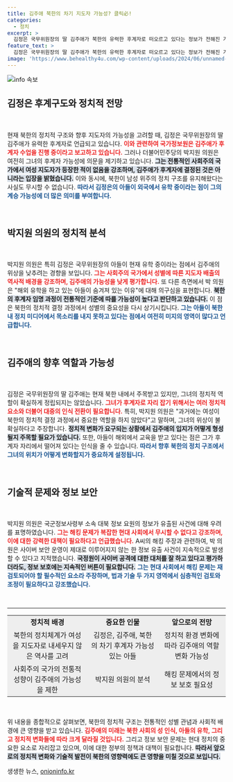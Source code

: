 ```yaml
---
title: 김주애 북한의 차기 지도자 가능성? 클릭必!
categories:
  - 정치
excerpt: >
  김정은 국무위원장의 딸 김주애가 북한의 유력한 후계자로 떠오르고 있다는 정보가 전해진 가운데, 전문가들은 그녀의 후계자로서의 가능성에 의문을 제기하고 있습니다. 클릭해서 더 알아보세요!
feature_text: >
  김정은 국무위원장의 딸 김주애가 북한의 유력한 후계자로 떠오르고 있다는 정보가 전해진 가운데, 전문가들은 그녀의 후계자로서의 가능성에 의문을 제기하고 있습니다. 클릭해서 더 알아보세요!
image: 'https://www.behealthy4u.com/wp-content/uploads/2024/06/unnamed-file.png'
---
```


<p><img src="https://www.behealthy4u.com/wp-content/uploads/2024/06/unnamed-file.png" alt="info 속보" /></p>

<h2 data-ke-size="size26">김정은 후계구도와 정치적 전망</h2>

<p data-ke-size="size16">&nbsp;</p>

<p>현재 북한의 정치적 구조와 향후 지도자의 가능성을 고려할 때, 김정은 국무위원장의 딸 김주애가 유력한 후계자로 언급되고 있습니다. <b><span style="color: #ee2323;">이와 관련하여 국가정보원은 김주애가 후계자 수업을 진행 중이라고 보고하고 있습니다.</span></b> 그러나 더불어민주당의 박지원 의원은 여전히 그녀의 후계자 가능성에 의문을 제기하고 있습니다. <b><span style="background-color: #21538527;">그는 전통적인 사회주의 국가에서 여성 지도자가 등장한 적이 없음을 강조하며, 김주애가 후계자에 결정된 것은 아니라는 입장을 밝혔습니다.</span></b> 이와 동시에, 북한이 남성 위주의 정치 구조를 유지해왔다는 사실도 무시할 수 없습니다. <b><span style="color: #1a5490;">따라서 김정은의 아들이 외국에서 유학 중이라는 점이 그의 계승 가능성에 더 많은 의미를 부여합니다.</span></b></p>

<p data-ke-size="size16">&nbsp;</p>

<h2 data-ke-size="size26">박지원 의원의 정치적 분석</h2>

<p data-ke-size="size16">&nbsp;</p>

<p>박지원 의원은 특히 김정은 국무위원장의 아들이 현재 유학 중이라는 점에서 김주애의 위상을 낮추려는 경향을 보입니다. <b><span style="color: #ee2323;">그는 사회주의 국가에서 성별에 따른 지도자 배출의 역사적 배경을 강조하며, 김주애의 가능성을 낮게 평가합니다.</span></b> 또 다른 측면에서 박 의원은 "해외 유학을 하고 있는 아들이 숨겨져 있는 이유"에 대해 의구심을 표현합니다. <b><span style="background-color: #21538527;">북한의 후계자 임명 과정이 전통적인 기준에 따를 가능성이 높다고 판단하고 있습니다.</span></b> 이 점은 북한의 정치적 결정 과정에서 성별의 중요성을 다시 상기시킵니다. <b><span style="color: #1a5490;">그는 아들이 북한 내 정치 미디어에서 목소리를 내지 못하고 있다는 점에서 여전히 미지의 영역이 많다고 언급합니다.</span></b> </p>

<p data-ke-size="size16">&nbsp;</p>

<h2 data-ke-size="size26">김주애의 향후 역할과 가능성</h2>

<p data-ke-size="size16">&nbsp;</p>

<p>김정은 국무위원장의 딸 김주애는 현재 북한 내에서 주목받고 있지만, 그녀의 정치적 역할이 확실하게 정립되지는 않았습니다. <b><span style="color: #ee2323;">그녀가 후계자로 자리 잡기 위해서는 여러 정치적 요소와 더불어 대중의 인식 전환이 필요합니다.</span></b> 특히, 박지원 의원은 "과거에는 여성이 북한의 정치적 결정 과정에서 중요한 역할을 하지 않았다"고 말하며, 그녀의 위상이 불확실하다고 주장합니다. <b><span style="background-color: #21538527;">정치적 변화가 요구되는 상황에서 김주애의 입지가 어떻게 형성될지 주목할 필요가 있습니다.</span></b> 또한, 아들이 해외에서 교육을 받고 있다는 점은 그가 후계자 자리에서 떨어져 있다는 인식을 줄 수 있습니다. <b><span style="color: #1a5490;">따라서 향후 북한의 정치 구조에서 그녀의 위치가 어떻게 변화할지가 중요하게 설정됩니다.</span></b> </p>

<p data-ke-size="size16">&nbsp;</p>

<h2 data-ke-size="size26">기술적 문제와 정보 보안</h2>

<p data-ke-size="size16">&nbsp;</p>

<p>박지원 의원은 국군정보사령부 소속 대북 정보 요원의 정보가 유출된 사건에 대해 우려를 표명하였습니다. <b><span style="color: #ee2323;">그는 해킹 문제가 복잡한 현대 사회에서 무시할 수 없다고 강조하며, 이에 대한 강력한 대책이 필요하다고 언급했습니다.</span></b> A씨의 해킹 주장과 관련하여, 박 의원은 사이버 보안 운영이 제대로 이루어지지 않는 한 정보 유출 사건이 지속적으로 발생할 수 있다고 지적했습니다. <b><span style="background-color: #21538527;">국정원이 사이버 공격에 대한 대처를 잘 하고 있다고 평가하더라도, 정보 보호에는 지속적인 버튼이 필요합니다.</span></b> <b><span style="color: #1a5490;">그는 현대 사회에서 해킹 문제는 재검토되어야 할 필수적인 요소라 주장하며, 법과 기술 두 가지 영역에서 심층적인 검토와 조정이 필요하다고 강조했습니다.</span></b> </p>

<p data-ke-size="size16">&nbsp;</p>

<hr />

<table style="width: 100%; border-collapse: collapse; background-color: #eeeeee;">
    <tr>
        <td style="text-align: center; height: 17px;"><b>정치적 배경</b></td>
        <td style="text-align: center; height: 17px;"><b>중요한 인물</b></td>
        <td style="text-align: center; height: 17px;"><b>앞으로의 전망</b></td>
    </tr>
    <tr>
        <td style="text-align: center; height: 17px;">북한의 정치체계가 여성을 지도자로 내세우지 않은 역사를 고려</td>
        <td style="text-align: center; height: 17px;">김정은, 김주애, 북한의 차기 후계자 가능성 있는 아들</td>
        <td style="text-align: center; height: 17px;">정치적 환경 변화에 따라 김주애의 역할 변화 가능성</td>
    </tr>
    <tr>
        <td style="text-align: center; height: 17px;">사회주의 국가의 전통적 성향이 김주애의 가능성을 제한</td>
        <td style="text-align: center; height: 17px;">박지원 의원의 분석</td>
        <td style="text-align: center; height: 17px;">해킹 문제에서의 정보 보호 필요성</td>
    </tr>
</table>

<p data-ke-size="size16">&nbsp;</p> 

<p>위 내용을 종합적으로 살펴보면, 북한의 정치적 구조는 전통적인 성별 관념과 사회적 배경에 큰 영향을 받고 있습니다. <b><span style="color: #ee2323;">김주애의 미래는 북한 사회의 성 인식, 아들의 유학, 그리고 정치적 변화들에 따라 크게 달라질 것입니다.</span></b> 그리고 정보 보안 문제는 현대 정치의 중요한 요소로 자리잡고 있으며, 이에 대한 정부의 정책과 대책이 필요합니다. <b><span style="background-color: #21538527;">따라서 앞으로의 정치적 변화와 기술적 발전이 북한의 영향력에도 큰 영향을 미칠 것으로 보입니다.</span></b></p>
생생한 뉴스, <a href="https://onioninfo.kr" rel="dofollow">onioninfo.kr</a>


